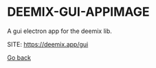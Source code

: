 # DEEMIX-GUI-APPIMAGE
 
 A gui electron app for the deemix lib.
 
 SITE: https://deemix.app/gui

 [Go back](https://portable-linux-apps.github.io/apps.html)
